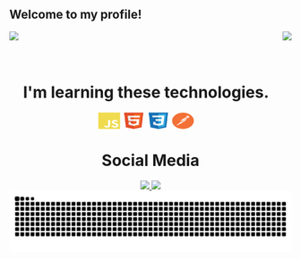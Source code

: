## Welcome to my profile!

<div>
  
  <img  height="160em" src="https://github-readme-stats.vercel.app/api?username=IgorHVeloso&show_icons=true&theme=vue-dark&include_all_commits=true&count_private=true"/>
  <img align="right" height="160em" src="https://github-readme-stats.vercel.app/api/top-langs/?username=IgorHVeloso&layout=compact&langs_count=16&theme=vue-dark"/>
</div>
<br>

<div  align="center"> 
  <div style="display: inline_block"><br>
    <h1 align="center">I'm learning these technologies.</h1>
    <img align="center" height="30" width="40" alt="js-icon"  src="https://raw.githubusercontent.com/devicons/devicon/master/icons/javascript/javascript-plain.svg">
    <img align="center" height="30" width="40" alt="html-icon" src="https://raw.githubusercontent.com/devicons/devicon/master/icons/html5/html5-original.svg">
    <img align="center" height="30" width="40" alt="css-icon" src="https://raw.githubusercontent.com/devicons/devicon/master/icons/css3/css3-original.svg">
    <img align="center" height="30" width="40" alt="css-icon" src="https://raw.githubusercontent.com/devicons/devicon/master/icons/postman/postman-original.svg">
    

   </div>
    
  
  <h1 align="center">Social Media</h1>
    <a href = "mailto: igor.veloso@outlook.com.br">
      <img width="30" src="https://github.com/sempostma/office365-icons/blob/master/svg/outlook.svg">
    </a>
    <a href = "https://www.linkedin.com/in/igor-henrique-veloso-5ba8011a9/">
      <img width="25" src="https://upload.wikimedia.org/wikipedia/commons/8/81/LinkedIn_icon.svg">
    </a>
</div>
  
<picture align="center">
  <source media="(prefers-color-scheme: dark)" srcset="https://raw.githubusercontent.com/IgorHVeloso/IgorHVeloso/output/github-contribution-grid-snake-dark.svg">
  <source media="(prefers-color-scheme: light)" srcset="https://raw.githubusercontent.com/IgorHVeloso/IgorHVeloso/output/github-contribution-grid-snake-dark.svg">
  <img align="center" alt="github contribution grid snake animation" src="https://raw.githubusercontent.com/IgorHVeloso/IgorHVeloso/output/github-contribution-grid-snake.svg">
</picture>
